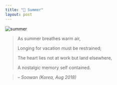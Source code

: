 ```yaml
---
title: "📜 Summer"
layout: post
---
```

![summer](/assets/summer.jpg)

> As summer breathes warm air,
>
> Longing for vacation must be restrained;
>
> The heart lies not at work but land elsewhere,
>
> A nostalgic memory self contained.

> – _Soowan (Korea, Aug 2018)_
